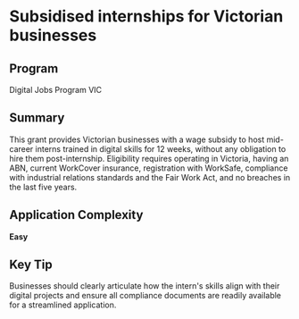 # Subsidised internships for Victorian businesses
  
## Program
Digital Jobs Program VIC

## Summary
This grant provides Victorian businesses with a wage subsidy to host mid-career interns trained in digital skills for 12 weeks, without any obligation to hire them post-internship. Eligibility requires operating in Victoria, having an ABN, current WorkCover insurance, registration with WorkSafe, compliance with industrial relations standards and the Fair Work Act, and no breaches in the last five years.

## Application Complexity
**Easy**

## Key Tip
Businesses should clearly articulate how the intern's skills align with their digital projects and ensure all compliance documents are readily available for a streamlined application.

